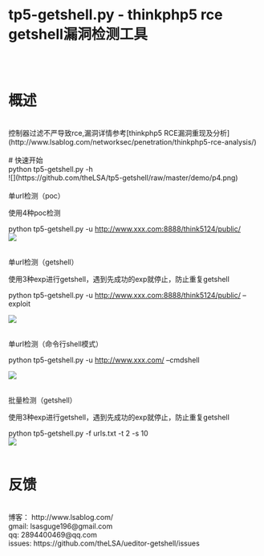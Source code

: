 tp5-getshell.py - thinkphp5 rce getshell漏洞检测工具
==
<br/><br/>
# 概述 
<br/>
控制器过滤不严导致rce,漏洞详情参考[thinkphp5 RCE漏洞重现及分析](http://www.lsablog.com/networksec/penetration/thinkphp5-rce-analysis/)<br/>
<br/>
# 快速开始
<br/>
python tp5-getshell.py -h<br/>
![](https://github.com/theLSA/tp5-getshell/raw/master/demo/p4.png)<br/>
<br/>
单url检测（poc）<br/>

使用4种poc检测<br/>

python tp5-getshell.py -u http://www.xxx.com:8888/think5124/public/<br/>
![](https://github.com/theLSA/tp5-getshell/raw/master/demo/p3.png)<br/>
<br/>

单url检测（getshell）<br/>

使用3种exp进行getshell，遇到先成功的exp就停止，防止重复getshell<br/>

python tp5-getshell.py -u http://www.xxx.com:8888/think5124/public/ –exploit<br/>

![](https://github.com/theLSA/tp5-getshell/raw/master/demo/p2.png)<br/>
<br/>

单url检测（命令行shell模式）<br/>

python tp5-getshell.py -u http://www.xxx.com/ –cmdshell<br/>

![](https://github.com/theLSA/tp5-getshell/raw/master/demo/p1.png)<br/>
<br/>

批量检测（getshell）<br/>

使用3种exp进行getshell，遇到先成功的exp就停止，防止重复getshell<br/>

python tp5-getshell.py -f urls.txt -t 2 -s 10<br/>
![](https://github.com/theLSA/tp5-getshell/raw/master/demo/p0.png)<br/>
<br/>
# 反馈
<br/>
博客： http://www.lsablog.com/<br/>
gmail: lsasguge196@gmail.com<br/>
qq: 2894400469@qq.com<br/>
issues: https://github.com/theLSA/ueditor-getshell/issues
